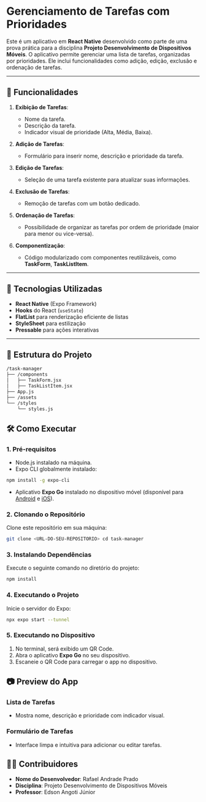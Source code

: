 # Gerenciamento de Tarefas com Prioridades

Este é um aplicativo em **React Native** desenvolvido como parte de uma prova prática para a disciplina **Projeto Desenvolvimento de Dispositivos Móveis**. O aplicativo permite gerenciar uma lista de tarefas, organizadas por prioridades. Ele inclui funcionalidades como adição, edição, exclusão e ordenação de tarefas. 

---

## 📝 **Funcionalidades**

1. **Exibição de Tarefas**: 
   - Nome da tarefa.
   - Descrição da tarefa.
   - Indicador visual de prioridade (Alta, Média, Baixa).

2. **Adição de Tarefas**:
   - Formulário para inserir nome, descrição e prioridade da tarefa.

3. **Edição de Tarefas**:
   - Seleção de uma tarefa existente para atualizar suas informações.

4. **Exclusão de Tarefas**:
   - Remoção de tarefas com um botão dedicado.

5. **Ordenação de Tarefas**:
   - Possibilidade de organizar as tarefas por ordem de prioridade (maior para menor ou vice-versa).

6. **Componentização**:
   - Código modularizado com componentes reutilizáveis, como **TaskForm**, **TaskListItem**.

---

## 🚀 **Tecnologias Utilizadas**

- **React Native** (Expo Framework)
- **Hooks** do React (`useState`)
- **FlatList** para renderização eficiente de listas
- **StyleSheet** para estilização
- **Pressable** para ações interativas

---

## 📁 **Estrutura do Projeto**

```bash
/task-manager
├── /components
│   ├── TaskForm.jsx 
│   ├── TaskListItem.jsx    
├── App.js
├── /assets
└── /styles
    └── styles.js
```

## 🛠️ **Como Executar**

### 1. **Pré-requisitos**
- Node.js instalado na máquina.
- Expo CLI globalmente instalado:

```bash
npm install -g expo-cli
```

- Aplicativo **Expo Go** instalado no dispositivo móvel (disponível para [Android](https://play.google.com/store/apps/details?id=host.exp.exponent) e [iOS](https://apps.apple.com/app/expo-go/id982107779)).

### 2. **Clonando o Repositório**
Clone este repositório em sua máquina:

```bash
git clone <URL-DO-SEU-REPOSITORIO> cd task-manager
```

### 3. **Instalando Dependências**
Execute o seguinte comando no diretório do projeto:

```bash
npm install
```

### 4. **Executando o Projeto**
Inicie o servidor do Expo:

```bash
npx expo start --tunnel
```
### 5. **Executando no Dispositivo**
1. No terminal, será exibido um QR Code.
2. Abra o aplicativo **Expo Go** no seu dispositivo.
3. Escaneie o QR Code para carregar o app no dispositivo.

## 📷 **Preview do App**

### Lista de Tarefas
- Mostra nome, descrição e prioridade com indicador visual.

### Formulário de Tarefas
- Interface limpa e intuitiva para adicionar ou editar tarefas.

## 🧑‍💻 **Contribuidores**

- **Nome do Desenvolvedor**: Rafael Andrade Prado  
- **Disciplina**: Projeto Desenvolvimento de Dispositivos Móveis  
- **Professor**: Edson Angoti Júnior  

